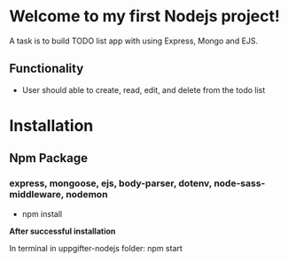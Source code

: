 # Welcome to my first Nodejs project!

A task is to build TODO list app with using Express, Mongo and EJS.

## Functionality

- User should able to create, read, edit, and delete from the todo list

# Installation

## Npm Package

### express, mongoose, ejs, body-parser, dotenv, node-sass-middleware, nodemon

- npm install

**After successful installation**

In terminal in uppgifter-nodejs folder: npm start
